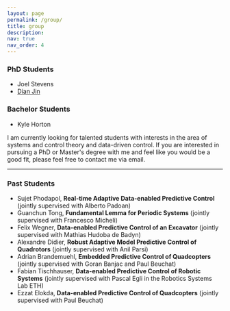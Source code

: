 ```yaml
---
layout: page
permalink: /group/
title: group
description:
nav: true
nav_order: 4
---
```


### PhD Students
* Joel Stevens
* [Dian Jin](https://sites.google.com/wisc.edu/frederick-jin/about)

### Bachelor Students
* Kyle Horton

I am currently looking for talented students with interests in the area of systems and control theory and data-driven control. If you are interested in pursuing a PhD or Master's degree with me and feel like you would be a good fit, please feel free to contact me via email.

___


### Past Students
   * Sujet Phodapol, **Real-time Adaptive Data-enabled Predictive Control** (jointly supervised with Alberto Padoan)
   * Guanchun Tong, **Fundamental Lemma for Periodic Systems** (jointly supervised with Francesco Micheli)
   * Felix Wegner, **Data-enabled Predictive Control of an Excavator** (jointly supervised with Mathias Hudoba de Badyn)
   * Alexandre Didier, **Robust Adaptive Model Predictive Control of Quadrotors** (jointly supervised with Anil Parsi)
   * Adrian Brandemuehl, **Embedded Predictive Control of Quadcopters** (jointly supervised with Goran Banjac and Paul Beuchat)
   * Fabian Tischhauser, **Data-enabled Predictive Control of Robotic Systems** (jointly supervised with Pascal Egli in the Robotics Systems Lab ETH)
   * Ezzat Elokda, **Data-enabled Predictive Control of Quadcopters** (jointly supervised with Paul Beuchat)